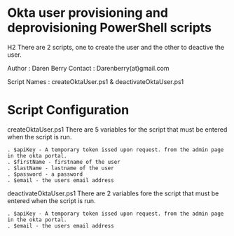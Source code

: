 # Okta user provisioning and deprovisioning PowerShell scripts
H2 There are 2 scripts, one to create the user and the other to deactive the user.

Author       : Daren Berry 
Contact      : Darenberry(at)gmail.com 

Script Names  : createOktaUser.ps1 & deactivateOktaUser.ps1

# Script Configuration

createOktaUser.ps1
There are 5 variables for the script that must be entered when the script is run.

	. $apiKey - A temporary token issed upon request. from the admin page in the okta portal.
	. $firstName - firstname of the user
	. $lastName - lastname of the user
	. $password - a password
	. $email - the users email address

deactivateOktaUser.ps1
There are 2 variables fore the script that must be entered when the script is run.
	
	. $apiKey - A temporary token issed upon request. from the admin page in the okta portal.
	. $email - the users email address
